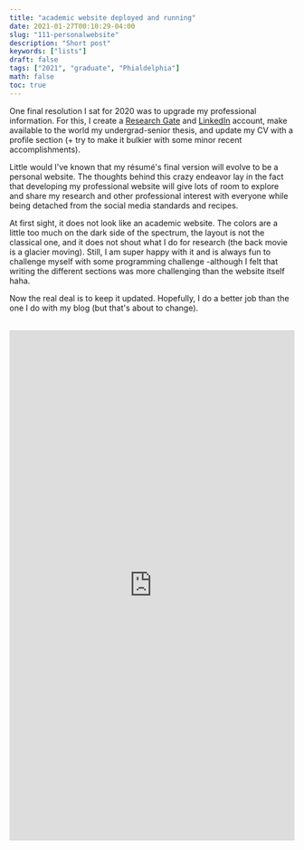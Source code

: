 ```yaml
---
title: "academic website deployed and running"
date: 2021-01-27T00:10:29-04:00
slug: "111-personalwebsite"
description: "Short post"
keywords: ["lists"]
draft: false
tags: ["2021", "graduate", "Phialdelphia"]
math: false
toc: true
---
```

One final resolution I sat for 2020 was to upgrade my professional information. For this, I create a <a href="http://researchgate.net/profile/maria_ninni">Research Gate</a> and <a href="http://linkedin.com/in/mninni">LinkedIn</a> account, make available to the world my undergrad-senior thesis, and update my CV with a profile section (+ try to make it bulkier with some minor recent accomplishments). 

Little would I've known that my résumé's final version will evolve to be a personal website. The thoughts behind this crazy endeavor lay in the fact that developing my professional website will give lots of room to explore and share my research and other professional interest with everyone while being detached from the social media standards and recipes. 

At first sight, it does not look like an academic website. The colors are a little too much on the dark side of the spectrum, the layout is not the classical one, and it does not shout what I do for research (the back movie is a glacier moving). Still, I am super happy with it and is always fun to challenge myself with some programming challenge -although I felt that writing the different sections was more challenging than the website itself haha.

Now the real deal is to keep it updated. Hopefully, I do a better job than the one I do with my blog (but that's about to change). <br><br>

<iframe src="https://mica-92.github.io/ninni/" title="My Website" width="100%" height="902" style="border:none;"></iframe>
